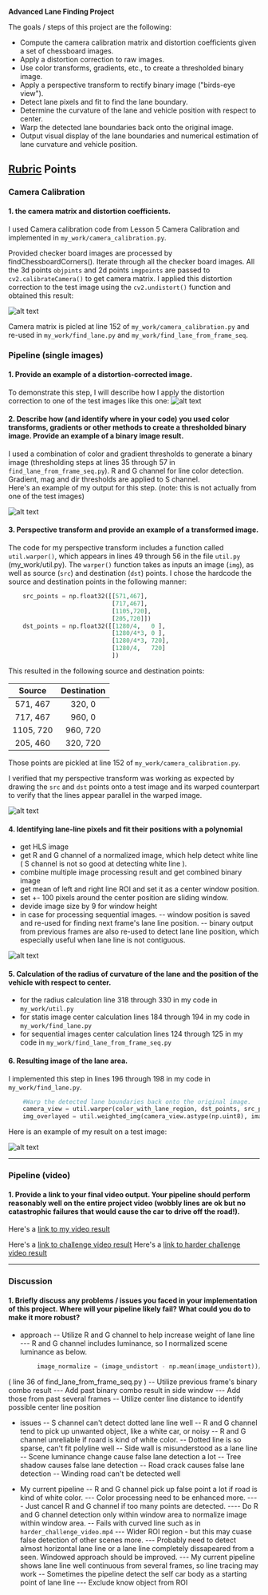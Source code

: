 **Advanced Lane Finding Project**

The goals / steps of this project are the following:

* Compute the camera calibration matrix and distortion coefficients given a set of chessboard images.
* Apply a distortion correction to raw images.
* Use color transforms, gradients, etc., to create a thresholded binary image.
* Apply a perspective transform to rectify binary image ("birds-eye view").
* Detect lane pixels and fit to find the lane boundary.
* Determine the curvature of the lane and vehicle position with respect to center.
* Warp the detected lane boundaries back onto the original image.
* Output visual display of the lane boundaries and numerical estimation of lane curvature and vehicle position.

[//]: # (Image References)

[image1]: ./output_images/undistort_output.png "Undistorted"
[image2]: ./output_images/undistort_straight_lines1.png "Road Transformed"
[image3]: ./output_images/binary_combo_test6.jpg "Binary Example"
[image4]: ./output_images/warped_straight_lines1.jpg "Warp Example"
[image5]: ./output_images/color_fit_lines_test1.jpg "Fit Visual"
[image6]: ./output_images/output_test1.jpg "Output"
[video1]: ./output_videos/project_video_processed.mp4 "Video"

## [Rubric](https://review.udacity.com/#!/rubrics/571/view) Points

### Camera Calibration

#### 1.  the camera matrix and distortion coefficients. 
I used Camera calibration code from Lesson 5 Camera Calibration and implemented in `my_work/camera_calibration.py`.

Provided checker board images are processed by findChessboardCorners().
Iterate through all the checker board images.
All the 3d points `objpints` and 2d points `imgpoints` are passed to `cv2.calibrateCamera()` to get camera matrix. I applied this distortion correction to the test image using the `cv2.undistort()` function and obtained this result: 

![alt text][image1]

Camera matrix is picled at line 152 of `my_work/camera_calibration.py` and re-used in `my_work/find_lane.py` and `my_work/find_lane_from_frame_seq`.

### Pipeline (single images)

#### 1. Provide an example of a distortion-corrected image.

To demonstrate this step, I will describe how I apply the distortion correction to one of the test images like this one:
![alt text][image2]

#### 2. Describe how (and identify where in your code) you used color transforms, gradients or other methods to create a thresholded binary image.  Provide an example of a binary image result.

I used a combination of color and gradient thresholds to generate a binary image (thresholding steps at lines 35 through 57 in `find_lane_from_frame_seq.py`).
R and G channel for line color detection.
Gradient, mag and dir thresholds are applied to S channel.   
Here's an example of my output for this step.  (note: this is not actually from one of the test images)

![alt text][image3]

#### 3. Perspective transform and provide an example of a transformed image.

The code for my perspective transform includes a function called `util.warper()`, which appears in lines 49 through 56 in the file `util.py` (my_work/util.py).  The `warper()` function takes as inputs an image (`img`), as well as source (`src`) and destination (`dst`) points.  I chose the hardcode the source and destination points in the following manner:
```python
    src_points = np.float32([[571,467],
                             [717,467],
                             [1105,720],
                             [205,720]])
    dst_points = np.float32([[1280/4,   0 ],
                             [1280/4*3, 0 ],
                             [1280/4*3, 720],
                             [1280/4,   720]
                             ])
```

This resulted in the following source and destination points:

| Source        | Destination   | 
|:-------------:|:-------------:| 
| 571, 467      | 320, 0        | 
| 717, 467      | 960, 0        |
| 1105, 720     | 960, 720      |
| 205, 460      | 320, 720      |

Those points are pickled at line 152 of `my_work/camera_calibration.py`.

I verified that my perspective transform was working as expected by drawing the `src` and `dst` points onto a test image and its warped counterpart to verify that the lines appear parallel in the warped image.

![alt text][image4]

#### 4. Identifying lane-line pixels and fit their positions with a polynomial

- get HLS image
- get R and G channel of a normalized image, which help detect white line ( S channel is not so good at detecting white line ).
- combine multiple image processing result and get combined binary image
- get mean of left and right line ROI and set it as a center window position.
- set +- 100 pixels around the center position are sliding window.
- devide image size by 9 for window height
- in case for processing sequential images.
-- window position is saved and re-used for finding next frame's lane line position.
-- binary output from previous frames are also re-used to detect lane line position, which especially useful when lane line is not contiguous.

![alt text][image5]

#### 5. Calculation of the radius of curvature of the lane and the position of the vehicle with respect to center.

- for the radius calculation
  line 318 through 330 in my code in `my_work/util.py`
- for statis image center calculation
  lines 184 through 194 in my code in `my_work/find_lane.py`
- for sequential images center calculation
  lines 124 through 125 in my code in `my_work/find_lane_from_frame_seq.py`

#### 6. Resulting image of the lane area.

I implemented this step in lines 196 through 198 in my code in `my_work/find_lane.py`.
```python
    #Warp the detected lane boundaries back onto the original image.
    camera_view = util.warper(color_with_lane_region, dst_points, src_points )
    img_overlayed = util.weighted_img(camera_view.astype(np.uint8), image_undistort )
```
Here is an example of my result on a test image:

![alt text][image6]

---

### Pipeline (video)

#### 1. Provide a link to your final video output.  Your pipeline should perform reasonably well on the entire project video (wobbly lines are ok but no catastrophic failures that would cause the car to drive off the road!).

Here's a [link to my video result](./output_videos/project_video_processed.mp4)

Here's a [link to challenge video result](./output_videos/challenge_video_processed.mp4.mp4)
Here's a [link to harder challenge video result](./output_videos/harder_challenge_video_processed.mp4)


---

### Discussion

#### 1. Briefly discuss any problems / issues you faced in your implementation of this project.  Where will your pipeline likely fail?  What could you do to make it more robust?

- approach
-- Utilize R and G channel to help increase weight of lane line
--- R and G channel includes luminance, so I normalized scene luminance as below.
```python
        image_normalize = (image_undistort - np.mean(image_undistort))/np.std(image_undistort)*32+128
```
( line 36 of find_lane_from_frame_seq.py )
-- Utilize previous frame's binary combo result
--- Add past binary combo result in side window
--- Add those from past several frames
-- Utilize center line distance to identify possible center line position

- issues
-- S channel can't detect dotted lane line well
-- R and G channel tend to pick up unwanted object, like a white car, or noisy
-- R and G channel unreliable if roard is kind of white color.
-- Dotted line is so sparse, can't fit polyline well
-- Side wall is misunderstood as a lane line
-- Scene luminance change cause false lane detection a lot
-- Tree shadow causes false lane detection
-- Road crack causes false lane detection
-- Winding road can't be detected well


- My current pipeline
-- R and G channel pick up false point a lot if road is kind of white color.
--- Color processing need to be enhanced more.
---- Just cancel R and G channel if too many points are detected.
---- Do R and G channel detection only within window area to normalize image within window area.
-- Fails with curved line such as in `harder_challenge_video.mp4`
--- Wider ROI region - but this may cuase false detection of other scenes more.
--- Probably need to detect almost horizontal lane line or a lane line completely dissapeared from a seen. Windowed approach should be improved.
--- My current pipeline shows lane line well continuous from several frames, so line tracing may work
-- Sometimes the pipeline detect the self car body as a starting point of lane line
--- Exclude know object from ROI

